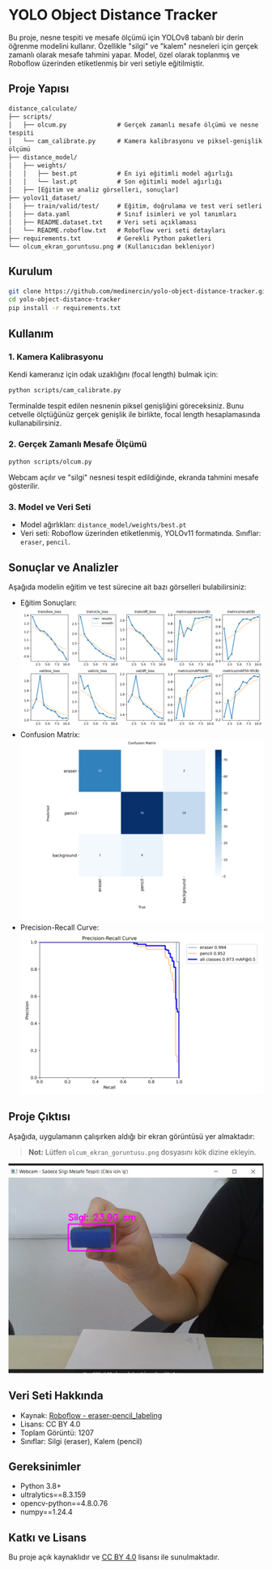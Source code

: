 # YOLO Object Distance Tracker

Bu proje, nesne tespiti ve mesafe ölçümü için YOLOv8 tabanlı bir derin öğrenme modelini kullanır. Özellikle "silgi" ve "kalem" nesneleri için gerçek zamanlı olarak mesafe tahmini yapar. Model, özel olarak toplanmış ve Roboflow üzerinden etiketlenmiş bir veri setiyle eğitilmiştir.

## Proje Yapısı

```
distance_calculate/
├── scripts/
│   ├── olcum.py              # Gerçek zamanlı mesafe ölçümü ve nesne tespiti
│   └── cam_calibrate.py      # Kamera kalibrasyonu ve piksel-genişlik ölçümü
├── distance_model/
│   ├── weights/
│   │   ├── best.pt           # En iyi eğitimli model ağırlığı
│   │   └── last.pt           # Son eğitimli model ağırlığı
│   ├── [Eğitim ve analiz görselleri, sonuçlar]
├── yolov11_dataset/
│   ├── train/valid/test/     # Eğitim, doğrulama ve test veri setleri
│   ├── data.yaml             # Sınıf isimleri ve yol tanımları
│   ├── README.dataset.txt    # Veri seti açıklaması
│   └── README.roboflow.txt   # Roboflow veri seti detayları
├── requirements.txt          # Gerekli Python paketleri
└── olcum_ekran_goruntusu.png # (Kullanıcıdan bekleniyor)
```

## Kurulum

```bash
git clone https://github.com/medinercin/yolo-object-distance-tracker.git
cd yolo-object-distance-tracker
pip install -r requirements.txt
```

## Kullanım

### 1. Kamera Kalibrasyonu

Kendi kameranız için odak uzaklığını (focal length) bulmak için:

```bash
python scripts/cam_calibrate.py
```
Terminalde tespit edilen nesnenin piksel genişliğini göreceksiniz. Bunu cetvelle ölçtüğünüz gerçek genişlik ile birlikte, focal length hesaplamasında kullanabilirsiniz.

### 2. Gerçek Zamanlı Mesafe Ölçümü

```bash
python scripts/olcum.py
```
Webcam açılır ve "silgi" nesnesi tespit edildiğinde, ekranda tahmini mesafe gösterilir.

### 3. Model ve Veri Seti

- Model ağırlıkları: `distance_model/weights/best.pt`
- Veri seti: Roboflow üzerinden etiketlenmiş, YOLOv11 formatında. Sınıflar: `eraser`, `pencil`.

## Sonuçlar ve Analizler

Aşağıda modelin eğitim ve test sürecine ait bazı görselleri bulabilirsiniz:

- Eğitim Sonuçları:  
  ![results.png](distance_model/results.png)
- Confusion Matrix:  
  ![confusion_matrix.png](distance_model/confusion_matrix.png)
- Precision-Recall Curve:  
  ![PR_curve.png](distance_model/PR_curve.png)

## Proje Çıktısı

Aşağıda, uygulamanın çalışırken aldığı bir ekran görüntüsü yer almaktadır:

> **Not:** Lütfen `olcum_ekran_goruntusu.png` dosyasını kök dizine ekleyin.

![Ölçüm Ekran Görüntüsü](olcum_ekran_goruntusu.png)

## Veri Seti Hakkında

- Kaynak: [Roboflow - eraser-pencil_labeling](https://universe.roboflow.com/facews/eraser-pencil_labeling)
- Lisans: CC BY 4.0
- Toplam Görüntü: 1207
- Sınıflar: Silgi (eraser), Kalem (pencil)

## Gereksinimler

- Python 3.8+
- ultralytics==8.3.159
- opencv-python==4.8.0.76
- numpy==1.24.4

## Katkı ve Lisans

Bu proje açık kaynaklıdır ve [CC BY 4.0](https://creativecommons.org/licenses/by/4.0/) lisansı ile sunulmaktadır. 
